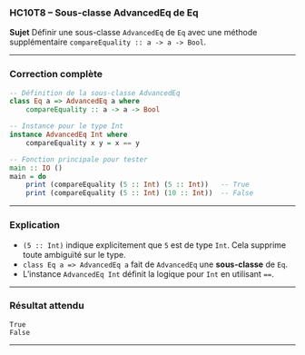 ### **HC10T8 – Sous-classe AdvancedEq de Eq**

**Sujet**
Définir une sous-classe `AdvancedEq` de `Eq` avec une méthode supplémentaire
`compareEquality :: a -> a -> Bool`.

---

###  **Correction complète**

```haskell
-- Définition de la sous-classe AdvancedEq
class Eq a => AdvancedEq a where
    compareEquality :: a -> a -> Bool

-- Instance pour le type Int
instance AdvancedEq Int where
    compareEquality x y = x == y

-- Fonction principale pour tester
main :: IO ()
main = do
    print (compareEquality (5 :: Int) (5 :: Int))   -- True
    print (compareEquality (5 :: Int) (10 :: Int))  -- False
```

---

###  **Explication**

* `(5 :: Int)` indique explicitement que `5` est de type `Int`.
  Cela supprime toute ambiguïté sur le type.
* `class Eq a => AdvancedEq a` fait de `AdvancedEq` une **sous-classe** de `Eq`.
* L’instance `AdvancedEq Int` définit la logique pour `Int` en utilisant `==`.

---

###  **Résultat attendu**

```
True
False
```

---
